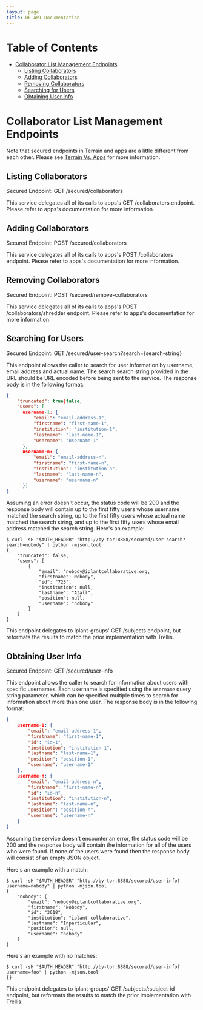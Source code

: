 ```yaml
---
layout: page
title: DE API Documentation
---
```


# Table of Contents

* [Collaborator List Management Endpoints](#collaborator-list-management-endpoints)
    * [Listing Collaborators](#listing-collaborators)
    * [Adding Collaborators](#adding-collaborators)
    * [Removing Collaborators](#removing-collaborators)
    * [Searching for Users](#searching-for-users)
    * [Obtaining User Info](#obtaining-user-info)

# Collaborator List Management Endpoints

Note that secured endpoints in Terrain and apps are a little different from each other. Please see [Terrain Vs. Apps](terrain-v-apps.html) for more information.

## Listing Collaborators

Secured Endpoint: GET /secured/collaborators

This service delegates all of its calls to apps's GET /collaborators endpoint. Please refer to apps's documentation for more information.

## Adding Collaborators

Secured Endpoint: POST /secured/collaborators

This service delegates all of its calls to apps's POST /collaborators endpoint. Please refer to apps's documentation for more information.

## Removing Collaborators

Secured Endpoint: POST /secured/remove-collaborators

This service delegates all of its calls to apps's POST /collaborators/shredder endpoint. Please refer to apps's documentation for more information.

## Searching for Users

Secured Endpoint: GET /secured/user-search?search={search-string}

This endpoint allows the caller to search for user information by username, email address and actual name. The search search string provided in the URL should be URL encoded before being sent to the service. The response body is in the following format:

```json
{
    "truncated": true|false,
    "users": [
      username-1: {
          "email": "email-address-1",
          "firstname": "first-name-1",
          "institution": "institution-1",
          "lastname": "last-name-1",
          "username": "username-1"
      },
      username-n: {
          "email": "email-address-n",
          "firstname": "first-name-n",
          "institution": "institution-n",
          "lastname": "last-name-n",
          "username": "username-n"
      }]
}
```

Assuming an error doesn't occur, the status code will be 200 and the response body will contain up to the first fifty users whose username matched the search string, up to the first fifty users whose actual name matched the search string, and up to the first fifty users whose email address matched the search string. Here's an example:

```
$ curl -sH "$AUTH_HEADER" "http://by-tor:8888/secured/user-search?search=nobody" | python -mjson.tool
{
    "truncated": false,
    "users": [
        {
            "email": "nobody@iplantcollaborative.org,
            "firstname": Nobody",
            "id": "725",
            "institution": null,
            "lastname": "Atall",
            "position": null,
            "username": "nobody"
        }
    ]
}
```

This endpoint delegates to iplant-groups' GET /subjects endpoint, but reformats the results to match the prior implementation with Trellis.

## Obtaining User Info

Secured Endpoint: GET /secured/user-info

This endpoint allows the caller to search for information about users with specific usernames. Each username is specified using the `username` query string parameter, which can be specified multiple times to search for information about more than one user. The response body is in the following format:

```json
{
    username-1: {
        "email": "email-address-1",
        "firstname": "first-name-1",
        "id": "id-1",
        "institution": "institution-1",
        "lastname": "last-name-1",
        "position": "position-1",
        "username": "username-1"
    },
    username-n: {
        "email": "email-address-n",
        "firstname": "first-name-n",
        "id": "id-n",
        "institution": "institution-n",
        "lastname": "last-name-n",
        "position": "position-n",
        "username": "username-n"
    }
}
```

Assuming the service doesn't encounter an error, the status code will be 200 and the response body will contain the information for all of the users who were found. If none of the users were found then the response body will consist of an empty JSON object.

Here's an example with a match:

```
$ curl -sH "$AUTH_HEADER" "http://by-tor:8888/secured/user-info?username=nobody" | python -mjson.tool
{
    "nobody": {
        "email": "nobody@iplantcollaborative.org",
        "firstname": "Nobody",
        "id": "3618",
        "institution": "iplant collaborative",
        "lastname": "Inparticular",
        "position": null,
        "username": "nobody"
    }
}
```

Here's an example with no matches:

```
$ curl -sH "$AUTH_HEADER" "http://by-tor:8888/secured/user-info?username=foo" | python -mjson.tool
{}
```

This endpoint delegates to iplant-groups' GET /subjects/:subject-id endpoint, but reformats the results to match the prior implementation with Trellis.
